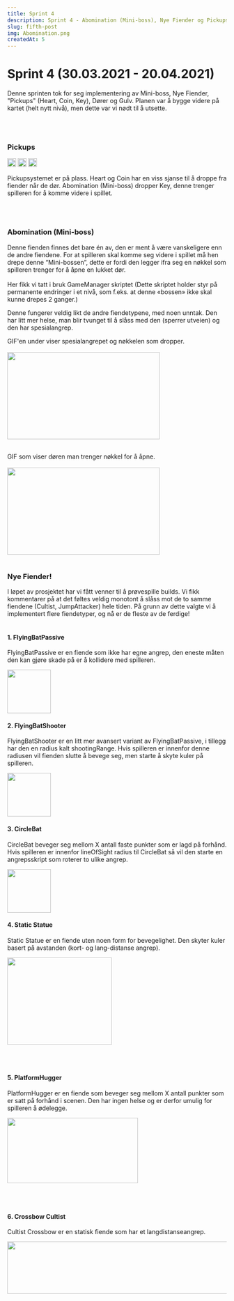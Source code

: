 ```yaml
---
title: Sprint 4
description: Sprint 4 - Abomination (Mini-boss), Nye Fiender og Pickups!
slug: fifth-post
img: Abomination.png
createdAt: 5
---
```


# Sprint 4 (30.03.2021 - 20.04.2021)
Denne sprinten tok for seg implementering av Mini-boss, Nye Fiender, "Pickups" (Heart, Coin, Key), Dører og Gulv. 
Planen var å bygge videre på kartet (helt nytt nivå), men dette var vi nødt til å utsette.

<br><br/>


### Pickups
<img src="https://i.imgur.com/L8vF87j.png" width="20" height="20" />
<img src="https://i.imgur.com/K7spxy8.png" width="20" height="20" />
<img src="https://i.imgur.com/gTw5gBm.png" width="20" height="20" />

Pickupsystemet er på plass. Heart og Coin har en viss sjanse til å droppe fra fiender når de dør. Abomination (Mini-boss) dropper Key, 
denne trenger spilleren for å komme videre i spillet.



<br><br/>
### Abomination (Mini-boss)
Denne fienden finnes det bare én av, den er ment å være vanskeligere enn de andre fiendene. For at spilleren skal komme seg 
videre i spillet må hen drepe denne “Mini-bossen”, dette er fordi den legger ifra seg en nøkkel som spilleren trenger for å åpne en lukket dør.
<br></br>
Her fikk vi tatt i bruk GameManager skriptet (Dette skriptet holder styr på permanente endringer i et nivå, som f.eks. at denne «bossen» ikke skal kunne drepes 2 ganger.)

Denne fungerer veldig likt de andre fiendetypene, med noen unntak. Den har litt mer helse, man blir tvunget til å slåss med den (sperrer utveien) og 
den har spesialangrep.

GIF'en under viser spesialangrepet og nøkkelen som dropper.
<br><br/>
<img src="https://i.imgur.com/Tn5AHLy.gif" width="350" height="200" />
<br><br/>

GIF som viser døren man trenger nøkkel for å åpne.
<br><br/>
<img src="https://i.imgur.com/7uRB5LW.gif" width="350" height="200" />
<br><br/>

### Nye Fiender!
I løpet av prosjektet har vi fått venner til å prøvespille builds. Vi fikk kommentarer på at det føltes veldig monotont å 
slåss mot de to samme fiendene (Cultist, JumpAttacker) hele tiden. På grunn av dette valgte vi å implementert flere fiendetyper, og
nå er de fleste av de ferdige!
<br><br/>
#### 1. FlyingBatPassive
FlyingBatPassive er en fiende som ikke har egne angrep, den eneste måten den kan gjøre skade på er å kollidere med spilleren.

<img src="https://i.imgur.com/AhRLz7n.png" width="100" height="100" />

#### 2. FlyingBatShooter 
FlyingBatShooter er en litt mer avansert variant av FlyingBatPassive, i tillegg har den en radius kalt shootingRange. 
Hvis spilleren er innenfor denne radiusen vil fienden slutte å bevege seg, men starte å skyte kuler på spilleren. 

<img src="https://i.imgur.com/JtcKylL.png" width="100" height="100" />

#### 3. CircleBat 
CircleBat beveger seg mellom X antall faste punkter som er lagd på forhånd.
Hvis spilleren er innenfor lineOfSight radius til CircleBat så vil den starte en angrepsskript som roterer to ulike angrep.

<img src="https://i.imgur.com/Cm30yA5.png" width="100" height="100" />

#### 4. Static Statue
Static Statue er en fiende uten noen form for bevegelighet. Den skyter kuler basert på avstanden (kort- og lang-distanse angrep).

<img src="https://i.imgur.com/z1v3Ebm.png" width="240" height="200" />

<br><br/>
#### 5. PlatformHugger
PlatformHugger er en fiende som beveger seg mellom X antall punkter som er satt på forhånd i scenen. Den har ingen helse og er derfor umulig for spilleren å ødelegge.

<img src="https://i.imgur.com/hL35qoF.png" width="300" height="150" />

<br><br/>
#### 6. Crossbow Cultist
Cultist Crossbow er en statisk fiende som har et langdistanseangrep.

<img src="https://i.imgur.com/SoNUHT1.png" width="700" height="120" />
